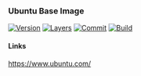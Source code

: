 ### Ubuntu Base Image

[![Version](https://images.microbadger.com/badges/version/stlouisn/ubuntu:rolling.svg)](https://microbadger.com/images/stlouisn/ubuntu:rolling)
[![Layers](https://images.microbadger.com/badges/image/stlouisn/ubuntu:rolling.svg)](https://microbadger.com/images/stlouisn/ubuntu:rolling)
[![Commit](https://images.microbadger.com/badges/commit/stlouisn/ubuntu_base.svg)](https://microbadger.com/images/stlouisn/ubuntu:rolling)
[![Build](https://travis-ci.org/stlouisn/ubuntu_base.svg?branch=master)](https://travis-ci.org/stlouisn/ubuntu_base)

#### Links

https://www.ubuntu.com/
